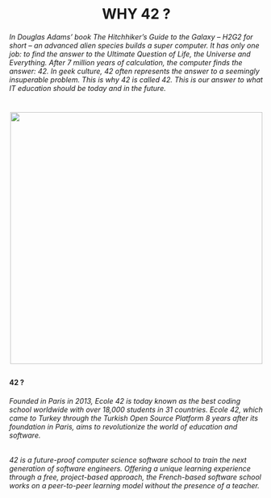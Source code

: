 <h1 align="center"> <a name="up"></a> WHY 42 ?

###### In Douglas Adams’ book The Hitchhiker’s Guide to the Galaxy – H2G2 for short – an advanced alien species builds a super computer. It has only one job: to find the answer to the Ultimate Question of Life, the Universe and Everything. After 7 million years of calculation, the computer finds the answer: 42. In geek culture, 42 often represents the answer to a seemingly insuperable problem. This is why 42 is called 42. This is our answer to what IT education should be today and in the future.

<h1 align="center">
    <p>
      <img width="500" src="https://github.com/farukdll/42-Projects/assets/97880185/3ee236ab-ed58-4a37-a46b-b840f7c6838d">
    </p>


#### 42 ?
###### Founded in Paris in 2013, Ecole 42 is today known as the best coding school worldwide with over 18,000 students in 31 countries. Ecole 42, which came to Turkey through the Turkish Open Source Platform 8 years after its foundation in Paris, aims to revolutionize the world of education and software.
###### 42 is a future-proof computer science software school to train the next generation of software engineers. Offering a unique learning experience through a free, project-based approach, the French-based software school works on a peer-to-peer learning model without the presence of a teacher.
